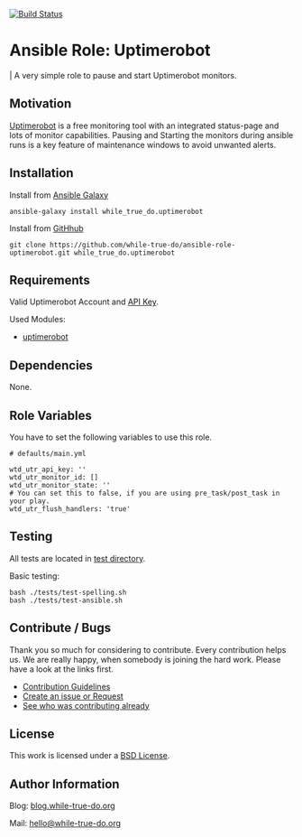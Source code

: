 [![Build Status](https://travis-ci.org/while-true-do/ansible-role-uptimerobot.svg?branch=master)](https://travis-ci.org/while-true-do/ansible-role-uptimerobot)

# Ansible Role: Uptimerobot
| A very simple role to pause and start Uptimerobot monitors.

## Motivation

[Uptimerobot](https://uptimerobot.com/) is a free monitoring tool with an integrated status-page and lots of monitor capabilities. Pausing and Starting the monitors during ansible runs is a key feature of maintenance windows to avoid unwanted alerts.

## Installation

Install from [Ansible Galaxy](https://galaxy.ansible.com/while_true_do/uptimerobot)

```
ansible-galaxy install while_true_do.uptimerobot
```

Install from [GitHhub](https://github.com/while-true-do/ansible-role-uptimerobot)

```
git clone https://github.com/while-true-do/ansible-role-uptimerobot.git while_true_do.uptimerobot
```

## Requirements

Valid Uptimerobot Account and [API Key](https://uptimerobot.com/api).

Used Modules:

-   [uptimerobot](http://docs.ansible.com/ansible/latest/uptimerobot_module.html)


## Dependencies

None.

## Role Variables
You have to set the following variables to use this role.

```
# defaults/main.yml

wtd_utr_api_key: ''
wtd_utr_monitor_id: []
wtd_utr_monitor_state: ''
# You can set this to false, if you are using pre_task/post_task in your play.
wtd_utr_flush_handlers: 'true'
```

## Testing

All tests are located in [test directory](./tests/).

Basic testing:

```
bash ./tests/test-spelling.sh
bash ./tests/test-ansible.sh
```

## Contribute / Bugs

Thank you so much for considering to contribute. Every contribution helps us.
We are really happy, when somebody is joining the hard work. Please have a look
at the links first.

-   [Contribution Guidelines](./docs/CONTRIBUTING.md)
-   [Create an issue or Request](https://github.com/while-true-do/ansible-role-uptimerobot/issues)
-   [See who was contributing already](https://github.com/while-true-do/ansible-role-uptimerobot/graphs/contributors)

## License

This work is licensed under a [BSD License](https://opensource.org/licenses/BSD-3-Clause).

## Author Information

Blog: [blog.while-true-do.org](https://blog.while-true-do.org)

Mail: [hello@while-true-do.org](mailto:hello@while-true-do.org)


